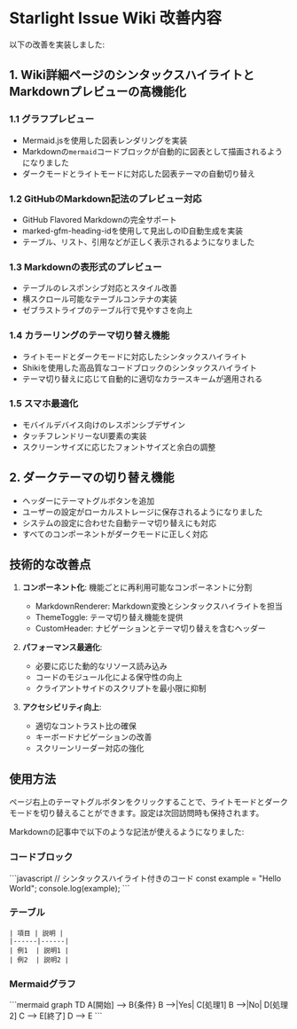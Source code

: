 # Starlight Issue Wiki 改善内容

以下の改善を実装しました:

## 1. Wiki詳細ページのシンタックスハイライトとMarkdownプレビューの高機能化

### 1.1 グラフプレビュー
- Mermaid.jsを使用した図表レンダリングを実装
- Markdownの```mermaid```コードブロックが自動的に図表として描画されるようになりました
- ダークモードとライトモードに対応した図表テーマの自動切り替え

### 1.2 GitHubのMarkdown記法のプレビュー対応
- GitHub Flavored Markdownの完全サポート
- marked-gfm-heading-idを使用して見出しのID自動生成を実装
- テーブル、リスト、引用などが正しく表示されるようになりました

### 1.3 Markdownの表形式のプレビュー
- テーブルのレスポンシブ対応とスタイル改善
- 横スクロール可能なテーブルコンテナの実装
- ゼブラストライプのテーブル行で見やすさを向上

### 1.4 カラーリングのテーマ切り替え機能
- ライトモードとダークモードに対応したシンタックスハイライト
- Shikiを使用した高品質なコードブロックのシンタックスハイライト
- テーマ切り替えに応じて自動的に適切なカラースキームが適用される

### 1.5 スマホ最適化
- モバイルデバイス向けのレスポンシブデザイン
- タッチフレンドリーなUI要素の実装
- スクリーンサイズに応じたフォントサイズと余白の調整

## 2. ダークテーマの切り替え機能

- ヘッダーにテーマトグルボタンを追加
- ユーザーの設定がローカルストレージに保存されるようになりました
- システムの設定に合わせた自動テーマ切り替えにも対応
- すべてのコンポーネントがダークモードに正しく対応

## 技術的な改善点

1. **コンポーネント化**: 機能ごとに再利用可能なコンポーネントに分割
   - MarkdownRenderer: Markdown変換とシンタックスハイライトを担当
   - ThemeToggle: テーマ切り替え機能を提供
   - CustomHeader: ナビゲーションとテーマ切り替えを含むヘッダー

2. **パフォーマンス最適化**:
   - 必要に応じた動的なリソース読み込み
   - コードのモジュール化による保守性の向上
   - クライアントサイドのスクリプトを最小限に抑制

3. **アクセシビリティ向上**:
   - 適切なコントラスト比の確保
   - キーボードナビゲーションの改善
   - スクリーンリーダー対応の強化

## 使用方法

ページ右上のテーマトグルボタンをクリックすることで、ライトモードとダークモードを切り替えることができます。設定は次回訪問時も保持されます。

Markdownの記事中で以下のような記法が使えるようになりました:

### コードブロック

\```javascript
// シンタックスハイライト付きのコード
const example = "Hello World";
console.log(example);
\```

### テーブル

```
| 項目 | 説明 |
|------|------|
| 例1  | 説明1 |
| 例2  | 説明2 |
```

### Mermaidグラフ

\```mermaid
graph TD
    A[開始] --> B{条件}
    B -->|Yes| C[処理1]
    B -->|No| D[処理2]
    C --> E[終了]
    D --> E
\```
